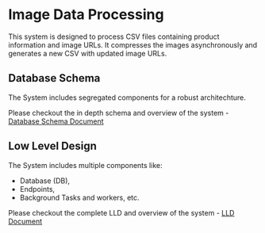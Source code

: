 # Image Data Processing
This system is designed to process CSV files containing product information and image URLs.
It compresses the images asynchronously and generates a new CSV with updated image URLs.

## Database Schema
The System includes segregated components for a robust architechture.

Please checkout the in depth schema and overview of the system - [Database Schema Document](/Docs/Database.md)

## Low Level Design
The System includes multiple components like:
- Database (DB),
- Endpoints,
- Background Tasks and workers, etc.

Please checkout the complete LLD and overview of the system - [LLD Document](/Docs/LLD.md)
